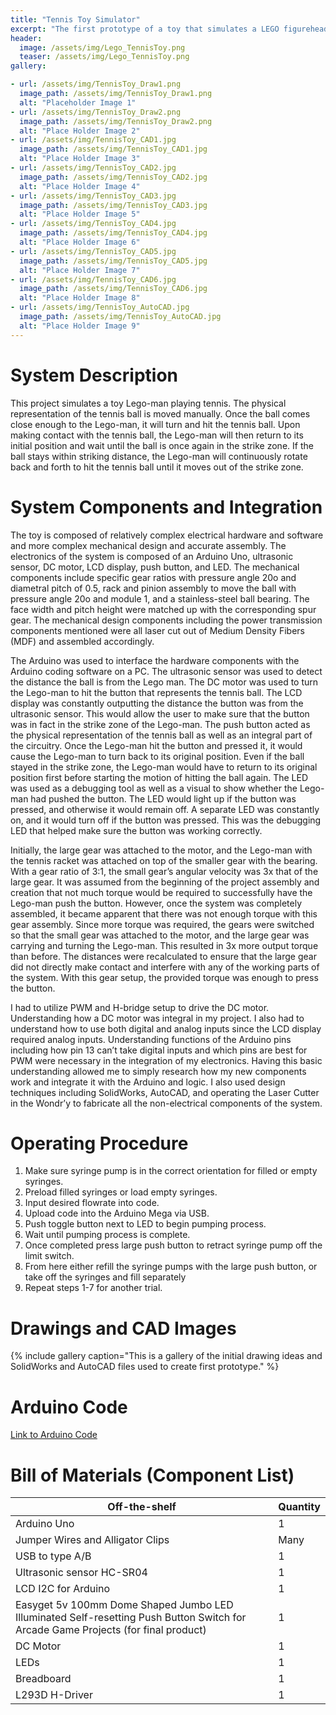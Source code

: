 ```yaml
---
title: "Tennis Toy Simulator"
excerpt: "The first prototype of a toy that simulates a LEGO figurehead hitting a tennis ball."
header:
  image: /assets/img/Lego_TennisToy.png
  teaser: /assets/img/Lego_TennisToy.png
gallery:

- url: /assets/img/TennisToy_Draw1.png
  image_path: /assets/img/TennisToy_Draw1.png
  alt: "Placeholder Image 1"
- url: /assets/img/TennisToy_Draw2.png
  image_path: /assets/img/TennisToy_Draw2.png
  alt: "Place Holder Image 2"
- url: /assets/img/TennisToy_CAD1.jpg
  image_path: /assets/img/TennisToy_CAD1.jpg
  alt: "Place Holder Image 3"
- url: /assets/img/TennisToy_CAD2.jpg
  image_path: /assets/img/TennisToy_CAD2.jpg
  alt: "Place Holder Image 4"
- url: /assets/img/TennisToy_CAD3.jpg
  image_path: /assets/img/TennisToy_CAD3.jpg
  alt: "Place Holder Image 5"
- url: /assets/img/TennisToy_CAD4.jpg
  image_path: /assets/img/TennisToy_CAD4.jpg
  alt: "Place Holder Image 6"
- url: /assets/img/TennisToy_CAD5.jpg
  image_path: /assets/img/TennisToy_CAD5.jpg
  alt: "Place Holder Image 7"
- url: /assets/img/TennisToy_CAD6.jpg
  image_path: /assets/img/TennisToy_CAD6.jpg
  alt: "Place Holder Image 8"
- url: /assets/img/TennisToy_AutoCAD.jpg
  image_path: /assets/img/TennisToy_AutoCAD.jpg
  alt: "Place Holder Image 9"
---
```

# System Description 

This project simulates a toy Lego-man playing tennis. The physical representation of the tennis ball is moved manually. Once the ball comes close enough to the Lego-man, it will turn and hit the tennis ball. Upon making contact with the tennis ball, the Lego-man will then return to its initial position and wait until the ball is once again in the strike zone. If the ball stays within striking distance, the Lego-man will continuously rotate back and forth to hit the tennis ball until it moves out of the strike zone.

# System Components and Integration

The toy is composed of relatively complex electrical hardware and software and more complex mechanical design and accurate assembly. The electronics of the system is composed of an Arduino Uno, ultrasonic sensor, DC motor, LCD display, push button, and LED. The mechanical components include specific gear ratios with pressure angle 20o and diametral pitch of 0.5, rack and pinion assembly to move the ball with pressure angle 20o and module 1, and a stainless-steel ball bearing. The face width and pitch height were matched up with the corresponding spur gear. The mechanical design components including the power transmission components mentioned were all laser cut out of Medium Density Fibers (MDF) and assembled accordingly.

The Arduino was used to interface the hardware components with the Arduino coding software on a PC. The ultrasonic sensor was used to detect the distance the ball is from the Lego man. The DC motor was used to turn the Lego-man to hit the button that represents the tennis ball. The LCD display was constantly outputting the distance the button was from the ultrasonic sensor. This would allow the user to make sure that the button was in fact in the strike zone of the Lego-man. The push button acted as the physical representation of the tennis ball as well as an integral part of the circuitry. Once the Lego-man hit the button and pressed it, it would cause the Lego-man to turn back to its original position. Even if the ball stayed in the strike zone, the Lego-man would have to return to its original position first before starting the motion of hitting the ball again. The LED was used as a debugging tool as well as a visual to show whether the Lego-man had pushed the button. The LED would light up if the button was pressed, and otherwise it would remain off. A separate LED was constantly on, and it would turn off if the button was pressed. This was the debugging LED that helped make sure the button was working correctly.
 
Initially, the large gear was attached to the motor, and the Lego-man with the tennis racket was attached on top of the smaller gear with the bearing. With a gear ratio of 3:1, the small gear’s angular velocity was 3x that of the large gear. It was assumed from the beginning of the project assembly and creation that not much torque would be required to successfully have the Lego-man push the button. However, once the system was completely assembled, it became apparent that there was not enough torque with this gear assembly. Since more torque was required, the gears were switched so that the small gear was attached to the motor, and the large gear was carrying and turning the Lego-man. This resulted in 3x more output torque than before. The distances were recalculated to ensure that the large gear did not directly make contact and interfere with any of the working parts of the system. With this gear setup, the provided torque was enough to press the button.

I had to utilize PWM and H-bridge setup to drive the DC motor. Understanding how a DC motor was integral in my project. I also had to understand how to use both digital and analog inputs since the LCD display required analog inputs. Understanding functions of the Arduino pins including how pin 13 can’t take digital inputs and which pins are best for PWM were necessary in the integration of my electronics. Having this basic understanding allowed me to simply research how my new components work and integrate it with the Arduino and logic. I also used design techniques including SolidWorks, AutoCAD, and operating the Laser Cutter in the Wondr’y to fabricate all the non-electrical components of the system. 

# Operating Procedure

1. Make sure syringe pump is in the correct orientation for filled or empty syringes.
2. Preload filled syringes or load empty syringes.
3. Input desired flowrate into code.
4. Upload code into the Arduino Mega via USB.
5. Push toggle button next to LED to begin pumping process.
6. Wait until pumping process is complete.
7. Once completed press large push button to retract syringe pump off the limit switch.
8. From here either refill the syringe pumps with the large push button, or take off the syringes and fill separately
9. Repeat steps 1-7 for another trial.

# Drawings and CAD Images

{% include gallery caption="This is a gallery of the initial drawing ideas and SolidWorks and AutoCAD files used to create first prototype." %}
# Arduino Code

[Link to Arduino Code](/MechFinalProject_Button_Ultrasonic_Integration.ino)
# Bill of Materials (Component List)

| Off-the-shelf  | Quantity |
| ------------- | ------------- |
| Arduino Uno  | 1 |
| Jumper Wires and Alligator Clips  | Many |
| USB to type A/B  | 1  |
| Ultrasonic sensor HC-SR04  | 1  |
| LCD I2C for Arduino  | 1  |
| Easyget 5v 100mm Dome Shaped Jumbo LED Illuminated Self-resetting Push Button Switch for Arcade Game Projects (for final product)  | 1  |
| DC Motor  | 1  |
| LEDs  | 1  |
| Breadboard  | 1  |
| L293D H-Driver  | 1  |
